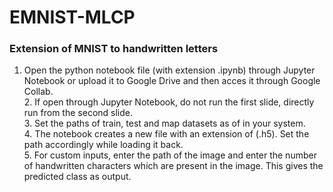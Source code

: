 # EMNIST-MLCP
### Extension of MNIST to handwritten letters
1. Open the python notebook file (with extension .ipynb) through Jupyter Notebook or upload it to Google Drive and then acces it through Google Collab.
<br>2. If open through Jupyter Notebook, do not run the first slide, directly run from the second slide.
<br>3. Set the paths of train, test and map datasets as of in your system.
<br>4. The notebook creates a new file with an extension of (.h5). Set the path accordingly while loading it back.
<br>5. For custom inputs, enter the path of the image and enter the number of handwritten characters which are present in the image. This gives the predicted class as output. 
